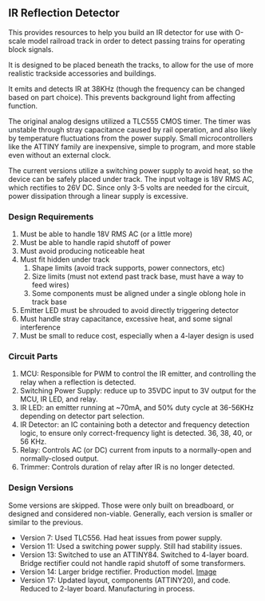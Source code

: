 ## IR Reflection Detector

This provides resources to help you build an IR detector for use with O-scale model railroad track in order to detect passing trains for operating block signals.

It is designed to be placed beneath the tracks, to allow for the use of more realistic trackside accessories and buildings.

It emits and detects IR at 38KHz (though the frequency can be changed based on part choice).
This prevents background light from affecting function.

The original analog designs utilized a TLC555 CMOS timer.
The timer was unstable through stray capacitance caused by rail operation, and also likely by temperature fluctuations from the power supply.
Small microcontrollers like the ATTINY family are inexpensive, simple to program, and more stable even without an external clock.

The current versions utilize a switching power supply to avoid heat, so the device can be safely placed under track.
The input voltage is 18V RMS AC, which rectifies to 26V DC.
Since only 3-5 volts are needed for the circuit, power dissipation through a linear supply is excessive.

### Design Requirements

1. Must be able to handle 18V RMS AC (or a little more)
2. Must be able to handle rapid shutoff of power
3. Must avoid producing noticeable heat
4. Must fit hidden under track
   1. Shape limits (avoid track supports, power connectors, etc)
   2. Size limits (must not extend past track base, must have a way to feed wires)
   3. Some components must be aligned under a single oblong hole in track base
5. Emitter LED must be shrouded to avoid directly triggering detector
6. Must handle stray capacitance, excessive heat, and some signal interference
7. Must be small to reduce cost, especially when a 4-layer design is used

### Circuit Parts

1. MCU: Responsible for PWM to control the IR emitter, and controlling the relay when a reflection is detected.
2. Switching Power Supply: reduce up to 35VDC input to 3V output for the MCU, IR LED, and relay.
3. IR LED: an emitter running at ~70mA, and 50% duty cycle at 36-56KHz depending on detector part selection.
4. IR Detector: an IC containing both a detector and frequency detection logic, to ensure only correct-frequency light is detected.  36, 38, 40, or 56 KHz.
5. Relay: Controls AC (or DC) current from inputs to a normally-open and normally-closed output.
6. Trimmer: Controls duration of relay after IR is no longer detected.

### Design Versions

Some versions are skipped.
Those were only built on breadboard, or designed and considered non-viable.
Generally, each version is smaller or similar to the previous.

* Version 7: Used TLC556.  Had heat issues from power supply.
* Version 11: Used a switching power supply.  Still had stability issues.
* Version 13: Switched to use an ATTINY84.  Switched to 4-layer board.  Bridge rectifier could not handle rapid shutoff of some transformers.
* Version 14: Larger bridge rectifier.  Production model.  [Image](./resources/v14_production_model.jpg)
* Version 17: Updated layout, components (ATTINY20), and code.  Reduced to 2-layer board.  Manufacturing in process.

